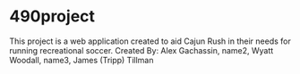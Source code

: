 # 490project
This project is a web application created to aid Cajun Rush in their needs for running recreational soccer.
Created By: Alex Gachassin, name2, Wyatt Woodall, name3, James (Tripp) Tillman
